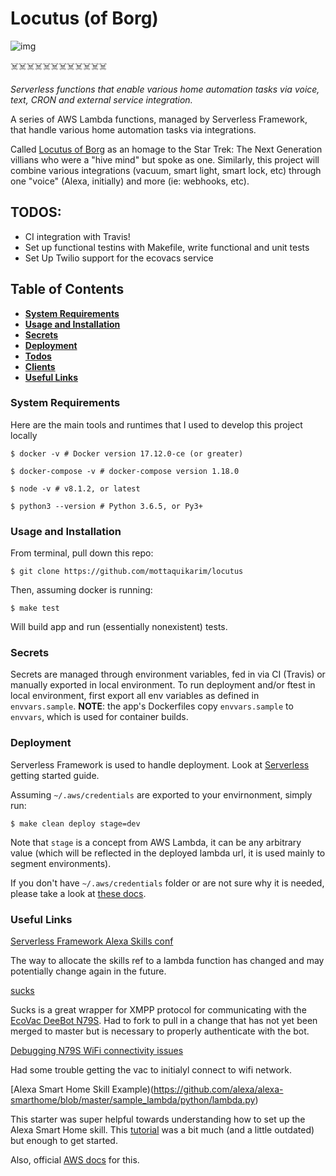 # Locutus (of Borg)

![img](https://media3.giphy.com/media/zDtyh2ISgzZIY/giphy.gif)

☠️☠️☠️☠️☠️☠️☠️☠️☠️☠️☠️☠️

*Serverless functions that enable various home automation tasks via voice, text, CRON and external service integration.*

A series of AWS Lambda functions, managed by Serverless Framework, that handle various home automation tasks via integrations.

Called [Locutus of Borg](http://memory-alpha.wikia.com/wiki/Locutus_of_Borg) as an homage to the Star Trek: The Next Generation villians who were a "hive mind" but spoke as one. Similarly, this project will combine various integrations (vacuum, smart light, smart lock, etc) through one "voice" (Alexa, initially) and more (ie: webhooks, etc). 


## TODOS:

* CI integration with Travis!
* Set up functional testins with Makefile, write functional and unit tests
* Set Up Twilio support for the ecovacs service

## Table of Contents
* **[System Requirements](#system-requirements)**
* **[Usage and Installation](#usage-and-installation)**
* **[Secrets](#secrets)**
* **[Deployment](#deployment)**
* **[Todos](#todos)**
* **[Clients](#clients)**
* **[Useful Links](#useful-links)**

### System Requirements

Here are the main tools and runtimes that I used to develop this project locally

```
$ docker -v # Docker version 17.12.0-ce (or greater)

$ docker-compose -v # docker-compose version 1.18.0

$ node -v # v8.1.2, or latest

$ python3 --version # Python 3.6.5, or Py3+
```

### Usage and Installation

From terminal, pull down this repo:

```
$ git clone https://github.com/mottaquikarim/locutus
```

Then, assuming docker is running:

```
$ make test
```

Will build app and run (essentially nonexistent) tests.

### Secrets

Secrets are managed through environment variables, fed in via CI (Travis) or manually exported in local environment. To run deployment and/or ftest in local environment, first export all env variables as defined in `envvars.sample`. **NOTE**: the app's Dockerfiles copy `envvars.sample` to `envvars`, which is used for container builds. 


### Deployment

Serverless Framework is used to handle deployment. Look at [Serverless](https://serverless.com/framework/docs/getting-started/) getting started guide. 

Assuming `~/.aws/credentials` are exported to your envirnonment, simply run:

```
$ make clean deploy stage=dev
```

Note that `stage` is a concept from AWS Lambda, it can be any arbitrary value (which will be reflected in the deployed lambda url, it is used mainly to segment environments).

If you don't have `~/.aws/credentials` folder or are not sure why it is needed, please take a look at [these docs](https://serverless.com/framework/docs/providers/aws/cli-reference/).

### Useful Links

[Serverless Framework Alexa Skills conf](https://serverless.com/framework/docs/providers/aws/events/alexa-skill/)

The way to allocate the skills ref to a lambda function has changed and may potentially change again in the future.

[sucks](https://github.com/mottaquikarim/sucks) 

Sucks is a great wrapper for XMPP protocol for communicating with the [EcoVac DeeBot N79S](https://www.amazon.com/gp/product/B077HW9XM7/ref=oh_aui_detailpage_o00_s00?ie=UTF8&psc=1). Had to fork to pull in a change that has not yet been merged to master but is necessary to properly authenticate with the bot.

[Debugging N79S WiFi connectivity issues](http://xiaoleicestustc.blogspot.com/2015/12/why-i-cannot-add-my-ecovacs-robot-to.html)

Had some trouble getting the vac to initialyl connect to wifi network.

[Alexa Smart Home Skill Example)(https://github.com/alexa/alexa-smarthome/blob/master/sample_lambda/python/lambda.py)

This starter was super helpful towards understanding how to set up the Alexa Smart Home skill. This [tutorial](https://github.com/alexa/alexa-smarthome/wiki/Build-a-Working-Smart-Home-Skill-in-15-Minutes) was a bit much (and a little outdated) but enough to get started.

Also, official [AWS docs](https://developer.amazon.com/docs/smarthome/steps-to-build-a-smart-home-skill.html#configure-the-smart-home-service-endpoint) for this.
